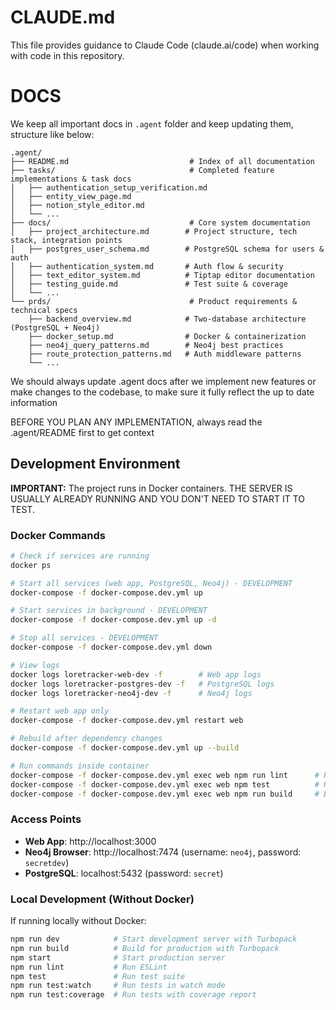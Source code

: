 # CLAUDE.md

This file provides guidance to Claude Code (claude.ai/code) when working with code in this repository.

# DOCS
We keep all important docs in `.agent` folder and keep updating them, structure like below:

```
.agent/
├── README.md                           # Index of all documentation
├── tasks/                              # Completed feature implementations & task docs
│   ├── authentication_setup_verification.md
│   ├── entity_view_page.md
│   ├── notion_style_editor.md
│   └── ...
├── docs/                               # Core system documentation
│   ├── project_architecture.md        # Project structure, tech stack, integration points
│   ├── postgres_user_schema.md        # PostgreSQL schema for users & auth
│   ├── authentication_system.md       # Auth flow & security
│   ├── text_editor_system.md          # Tiptap editor documentation
│   ├── testing_guide.md               # Test suite & coverage
│   └── ...
└── prds/                               # Product requirements & technical specs
    ├── backend_overview.md            # Two-database architecture (PostgreSQL + Neo4j)
    ├── docker_setup.md                # Docker & containerization
    ├── neo4j_query_patterns.md        # Neo4j best practices
    ├── route_protection_patterns.md   # Auth middleware patterns
    └── ...
```

We should always update .agent docs after we implement new features or make changes to the codebase, to make sure it fully reflect the up to date information

BEFORE YOU PLAN ANY IMPLEMENTATION, always read the .agent/README first to get context

## Development Environment

**IMPORTANT:** The project runs in Docker containers. THE SERVER IS USUALLY ALREADY RUNNING AND YOU DON'T NEED TO START IT TO TEST.

### Docker Commands

```bash
# Check if services are running
docker ps

# Start all services (web app, PostgreSQL, Neo4j) - DEVELOPMENT
docker-compose -f docker-compose.dev.yml up

# Start services in background - DEVELOPMENT
docker-compose -f docker-compose.dev.yml up -d

# Stop all services - DEVELOPMENT
docker-compose -f docker-compose.dev.yml down

# View logs
docker logs loretracker-web-dev -f        # Web app logs
docker logs loretracker-postgres-dev -f   # PostgreSQL logs
docker logs loretracker-neo4j-dev -f      # Neo4j logs

# Restart web app only
docker-compose -f docker-compose.dev.yml restart web

# Rebuild after dependency changes
docker-compose -f docker-compose.dev.yml up --build

# Run commands inside container
docker-compose -f docker-compose.dev.yml exec web npm run lint      # Run linter
docker-compose -f docker-compose.dev.yml exec web npm test          # Run tests
docker-compose -f docker-compose.dev.yml exec web npm run build     # Build for production
```

### Access Points
- **Web App**: http://localhost:3000
- **Neo4j Browser**: http://localhost:7474 (username: `neo4j`, password: `secretdev`)
- **PostgreSQL**: localhost:5432 (password: `secret`)

### Local Development (Without Docker)

If running locally without Docker:

```bash
npm run dev            # Start development server with Turbopack
npm run build          # Build for production with Turbopack
npm start              # Start production server
npm run lint           # Run ESLint
npm test               # Run test suite
npm run test:watch     # Run tests in watch mode
npm run test:coverage  # Run tests with coverage report
```